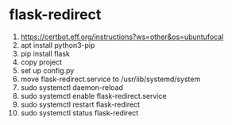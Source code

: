 # flask-redirect
1) https://certbot.eff.org/instructions?ws=other&os=ubuntufocal
2) apt install python3-pip
3) pip install flask
4) copy project
5) set up config.py
6) move flask-redirect.service to /usr/lib/systemd/system
7) sudo systemctl daemon-reload
8) sudo systemctl enable flask-redirect.service
9) sudo systemctl restart flask-redirect
10) sudo systemctl status flask-redirect
